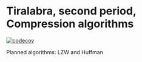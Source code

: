 # Tiralabra, second period, Compression algorithms

[![codecov](https://codecov.io/gh/HegePI/tiralabra-p2-compression-algorithms/branch/master/graph/badge.svg?token=S2vPQBn3rW)](undefined)

Planned algorithms: LZW and Huffman